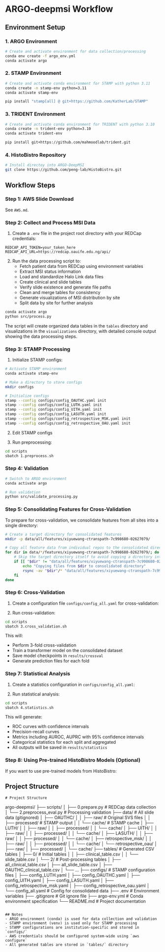 # ARGO-deepmsi Workflow

## Environment Setup

### 1. ARGO Environment
```bash
# Create and activate environment for data collection/processing
conda env create -f argo_env.yml
conda activate argo
```

### 2. STAMP Environment
```bash
# Create and activate conda environment for STAMP with python 3.11
conda create -n stamp-env python=3.11
conda activate stamp-env

pip install "stamp[all] @ git+https://github.com/KatherLab/STAMP"
```

### 3. TRIDENT Environment

```bash
# Create and activate conda environment for TRIDENT with python 3.10
conda create -n trident-env python=3.10
conda activate trident-env

pip install git+https://github.com/mahmoodlab/trident.git
```

### 4. HistoBistro Repository

```bash
# Install directoy into ARGO-DeepMSI
git clone https://github.com/peng-lab/HistoBistro.git
```

## Workflow Steps

### Step 1: AWS Slide Download

See `AWS.md`.

### Step 2: Collect and Process MSI Data

1. Create a `.env` file in the project root directory with your REDCap credentials:
```
REDCAP_API_TOKEN=your_token_here
REDCAP_API_URL=https://redcap.oauife.edu.ng/api/
```

2. Run the data processing script to:
   - Fetch patient data from REDCap using environment variables
   - Extract MSI status information 
   - Load and standardize Halo Link data files
   - Create clinical and slide tables
   - Verify slide existence and generate file paths
   - Clean and merge tables for consistency
   - Generate visualizations of MSI distribution by site
   - Split data by site for further analysis

```bash
conda activate argo
python src/process.py
```

The script will create organized data tables in the `tables` directory and visualizations in the `visualizations` directory, with detailed console output showing the data processing steps.

### Step 3: STAMP Processing

1. Initialize STAMP configs:
```bash
# Activate STAMP environment
conda activate stamp-env

# Make a directory to store configs
mkdir configs

# Initialize configs
stamp --config configs/config_OAUTHC.yaml init
stamp --config configs/config_LUTH.yaml init
stamp --config configs/config_UITH.yaml init
stamp --config configs/config_LASUTH.yaml init
stamp --config configs/config_retrospective_MSK.yaml init
stamp --config configs/config_retrospective_OAU.yaml init
```

2. Edit STAMP configs

3. Run preprocessing:
```bash
cd scripts
sbatch 1.preprocess.sh
```

### Step 4: Validation
```bash
# Switch to ARGO environment
conda activate argo

# Run validation
python src/validate_processing.py
```

### Step 5: Consolidating Features for Cross-Validation
To prepare for cross-validation, we consolidate features from all sites into a single directory:

```bash
# Create a target directory for consolidated features
mkdir -p data/all/features/xiyuewang-ctranspath-7c998680-02627079/

# Copy all feature data from individual repos to the consolidated directory
for dir in data/*/features/xiyuewang-ctranspath-7c998680-02627079/; do
    # Skip the target directory itself to avoid copying a directory into itself
    if [[ "$dir" != "data/all/features/xiyuewang-ctranspath-7c998680-02627079/" ]]; then
        echo "Copying files from $dir to consolidated directory"
        rsync -av "$dir"/* "data/all/features/xiyuewang-ctranspath-7c998680-02627079/"
    fi
done
```

### Step 6: Cross-Validation

1. Create a configuration file `configs/config_all.yaml` for cross-validation:

2. Run cross-validation:

```bash
cd scripts
sbatch 3.cross_validation.sh
```

This will:
- Perform 3-fold cross-validation
- Train a transformer model on the consolidated dataset
- Save model checkpoints in `results/crossval`
- Generate prediction files for each fold

### Step 7: Statistical Analysis

1. Create a statistics configuration in `configs/config_all.yaml`:

2. Run statistical analysis:

```bash
cd scripts
sbatch 4.statistics.sh
```

This will generate:
- ROC curves with confidence intervals
- Precision-recall curves
- Metrics including AUROC, AUPRC with 95% confidence intervals
- Categorical statistics for each split and aggregated
- All outputs will be saved in `results/statistics`

### Step 8: Using Pre-trained HistoBistro Models (Optional)

If you want to use pre-trained models from HistoBistro:


## Project Structure
```
# Project Structure
```
argo-deepmsi/
├── scripts/
│   ├── 0.prepare.py      # REDCap data collection
│   └── 2.preprocess_eval.py  # Processing validation
├── data/                      # All slide data (gitignored)
│   ├── OAUTHC/
│   │   ├── raw/              # Original SVS files
│   │   ├── processed/        # STAMP output
│   │   └── cache/           # STAMP cache
│   ├── LUTH/
│   │   ├── raw/
│   │   ├── processed/
│   │   └── cache/
│   ├── UITH/
│   │   ├── raw/
│   │   ├── processed/
│   │   └── cache/
│   ├── LASUTH/
│   │   ├── raw/
│   │   ├── processed/
│   │   └── cache/
│   ├── retrospective_msk/
│   │   ├── raw/
│   │   ├── processed/
│   │   └── cache/
│   └── retrospective_oau/
│       ├── raw/
│       ├── processed/
│       └── cache/
├── tables/                   # Generated CSV tables
│   ├── 0/                    # Initial tables
│   │   ├── clinical_table.csv
│   │   └── slide_table.csv
│   └── 2/                    # Post-processing tables
│       ├── all_clinical_table.csv
│       ├── all_slide_table.csv
│       ├── OAUTHC_clinical_table.csv
│       └── ...
├── configs/                   # STAMP configuration files
│   ├── config_LUTH.yaml
│   ├── config_OAUTHC.yaml
│   ├── config_UITH.yaml
│   ├── config_LASUTH.yaml
│   ├── config_retrospective_msk.yaml
│   ├── config_retrospective_oau.yaml
│   └── config_all.yaml       # Config for consolidated data
├── .env                      # Environment variables 
├── .gitignore                # Git ignore file
├── argo-env.yml              # Conda environment specification
└── README.md                 # Project documentation
```

## Notes
- ARGO environment (conda) is used for data collection and validation
- STAMP environment (venv) is used only for STAMP processing
- STAMP configurations are institution-specific and stored in `configs/`
- AWS credentials should be configured system-wide using `aws configure`
- All generated tables are stored in `tables/` directory